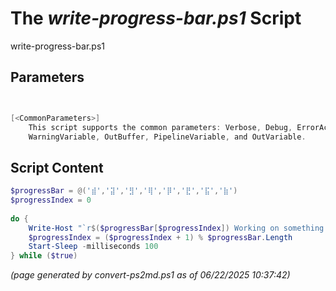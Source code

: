 The *write-progress-bar.ps1* Script
===========================

write-progress-bar.ps1 


Parameters
----------
```powershell


[<CommonParameters>]
    This script supports the common parameters: Verbose, Debug, ErrorAction, ErrorVariable, WarningAction, 
    WarningVariable, OutBuffer, PipelineVariable, and OutVariable.
```

Script Content
--------------
```powershell
$progressBar = @('⣾','⣽','⣻','⢿','⡿','⣟','⣯','⣷')
$progressIndex = 0
    
do {
	Write-Host "`r$($progressBar[$progressIndex]) Working on something..." -NoNewline
	$progressIndex = ($progressIndex + 1) % $progressBar.Length
	Start-Sleep -milliseconds 100
} while ($true)
```

*(page generated by convert-ps2md.ps1 as of 06/22/2025 10:37:42)*
